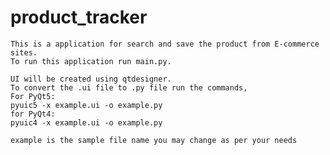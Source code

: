 # product_tracker

    This is a application for search and save the product from E-commerce sites.
    To run this application run main.py.

    UI will be created using qtdesigner.
    To convert the .ui file to .py file run the commands,
    For PyQt5:
    pyuic5 -x example.ui -o example.py
    for PyQt4:
    pyuic4 -x example.ui -o example.py

    example is the sample file name you may change as per your needs